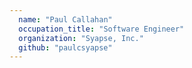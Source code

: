 ```yaml
---
  name: "Paul Callahan"
  occupation_title: "Software Engineer"
  organization: "Syapse, Inc."
  github: "paulcsyapse"
---
```

